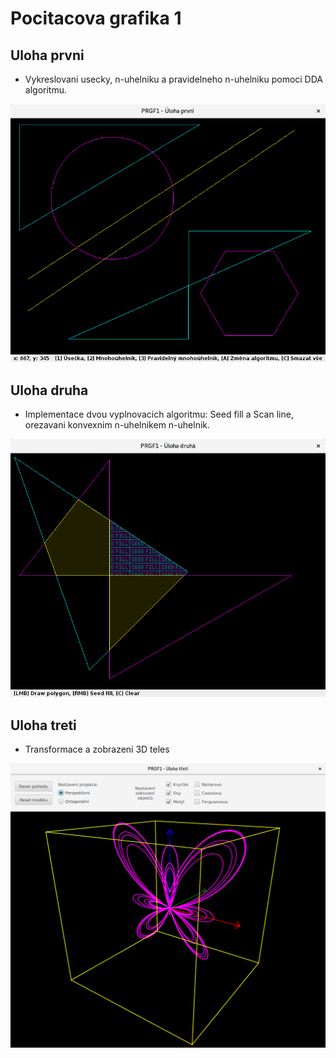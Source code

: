 
# Pocitacova grafika 1
## Uloha prvni
* Vykreslovani usecky, n-uhelniku a pravidelneho n-uhelniku pomoci DDA algoritmu.

![Alt screenshot](https://raw.githubusercontent.com/linein98/PGRF1/master/src/uloha/screenshots/Screenshot%20from%202018-10-17%2023-33-06.png "Uloha prvni")

## Uloha druha
* Implementace dvou vyplnovacich algoritmu: Seed fill a Scan line, orezavani konvexnim n-uhelnikem n-uhelnik.

![Alt screenshot](https://raw.githubusercontent.com/linein98/PGRF1/master/src/uloha/screenshots/Screenshot%20from%202018-11-11%2013-47-52.png "Uloha druha")

## Uloha treti
* Transformace a zobrazeni 3D teles

![Alt screenshot](https://raw.githubusercontent.com/linein98/PGRF1/master/src/uloha/screenshots/Screenshot%20from%202018-12-14%2022-48-41.png "Uloha treti")
